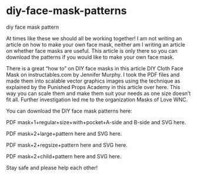# diy-face-mask-patterns

diy face mask pattern

At times like these we should all be working together! 
I am not writing an article on how to make your own face mask, neither am I writing an article on whether face masks are useful. 
This article is only there so you can download the patterns if you would like to make your own face mask.

There is a great “how to” on DIY face masks in this article DIY Cloth Face Mask on instructables.com by Jennifer Murphy. 
I took the PDF files and made them into scalable vector graphics images using the technique as explained by the Punished Props Academy in this article over here. 
This way you can scale them and make them suit your needs as one size doesn’t fit all. 
Further investigation led me to the organization Masks of Love WNC.

You can download the DIY face mask patterns here:

PDF mask+1+regular+size+with+pocket+A-side and B-side and SVG here.

PDF mask+2+large+pattern here and SVG here.

PDF mask+2+regsize+pattern here and SVG here.

PDF mask+2+child+pattern here and SVG here.

Stay safe and please help each other!
